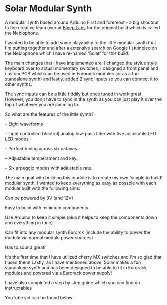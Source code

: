 # Solar Modular Synth
 A modular synth based around Arduino
First and foremost - a big shoutout to the creative team over at [Bleep Labs](https://bleeplabs.com/) for the original build which is called the Neblophone.

I wanted to be able to add some playability to the little modular synth that I'm putting together and after a extensive search on Google I stumbled on the Neblophone which I have re-named 'Solar' for this build.

The main changes that I have implemented are; I changed the stylus style keyboard over to actual momentary switches, I designed a front panel and custom PCB which can be used in Eurorack modules (or as a fun standalone synth) and lastly, added 2 sync inputs so you can connect it to other synths.

The sync inputs can be a little fiddily but once tuned in work great.  However, you don;t have to sync in the synth as you can just play it over the top of whatever you are jamming to.

So what are the features of the little synth?

– Eight waveforms

– Light controlled (Vactrol) analog low-pass filter with five adjustable LFO LED modes.

– Perfect tuning across six octaves.

– Adjustable temperament and key.

– Six arpeggio modes with adjustable rate.

The main goal with building this module is to create my own 'simple to build' modular synth. I wanted to keep everything as easy as possble with each module built with the following aims:

Can be powered by 9V (and 12V)

Easy to build with minimum components

Use Arduino to keep it simple (plus it helps to keep the components down and everything in tune)

Can fit into any modular synth Eurorck (include the ability to power the module via normal module power sources)

Has to sound great!

It's the first time that I have utilized cherry MX switches and I'm so glad that I used them! 
Lastly, as I have mentioned above, Solar makes a fun standalone synth and has been designed to be able to fit in Eurorack modules and powered via a Eurorack power supply!

I have also completed a step by step guide which you can find on Instructables

YouTube vid can be found below
